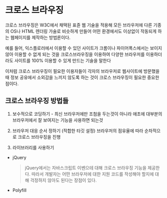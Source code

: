 # 크로스 브라우징

크로스 브라우징은 W3C에서 채택된 표쥰 웹 기술을 적용해 모든 브라우저에 다른 기종의 OS나 HTML 렌더링 가술로 비슷하게 만들어 어떤 환경에서도 이상없이 작동되게 하는 웹페이지를 제작하는 방법론이다.

예를 들어, 익스플로러에서 이용할 수 있던 사이트가 크롬이나 파이어폭스에서는 보이지 않아 이용할 수 없게 되는 것을 크로스브라우징을 이용하여 다양한 브라우저를 이용하더라도 사이트를 100% 이용할 수 있게 만드는 기술을 말한다

이처럼 크로스 브라우징이 필요한 이용자들이 각자의 브라우저로 웹사이트에 방문했을 때 정보 공유에서 소외감을 느끼지 않도록 하는 것이 크로스 브라우징이 필요한 중요한 점이다.

## 크로스 브라우징 방법들

1. 보수적으로 코딩하기 - 최신 브라우저에만 조첨을 두는것이 아니라 애초에 대부분의 브라우저에서 잘 보여지는 기능을 사용하면 되는것

2. 브라우저 대응 순서 정하기 (적합한 타깃 설정)
   브라우저의 점유율에 따라 순차적으로 크로스 브라우징을 진행

3. 라이브러리를 사용하기

- jQuery
  > jQuery에서는 자바스크립트 이벤으테 대해 크로스 브라우징 기능을 제공한다. 따라서 개발자는 어떤 브라우저에 대한 지원 코드를 작성해야 할지에 대해 걱정하지 않아도 된다는 장점이 있다.
- Polyfill
